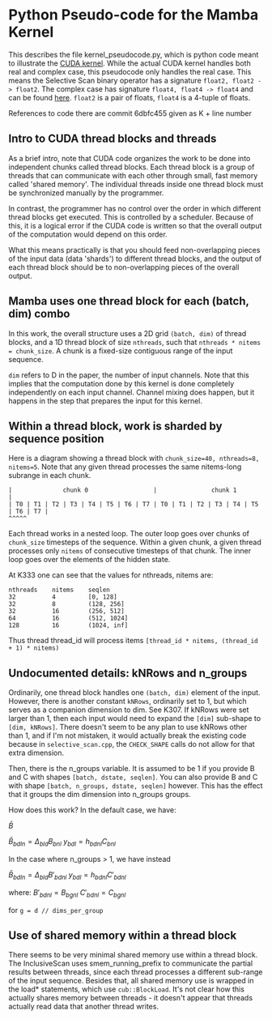 # Python Pseudo-code for the Mamba Kernel

This describes the file kernel_pseudocode.py, which is python code meant to
illustrate the [CUDA kernel](./csrc/selective_scan/selective_scan_fwd_kernel.cuh).
While the actual CUDA kernel handles both real and complex case, this pseudocode only
handles the real case.  This means the Selective Scan binary operator has a signature
`float2, float2 -> float2`.  The complex case has signature `float4, float4 ->
float4` and can be found [here](./csrc/selective_scan/selective_scan_common.h#L118).
`float2` is a pair of floats, `float4` is a 4-tuple of floats.

References to code there are commit 6dbfc455 given as K + line number

## Intro to CUDA thread blocks and threads

As a brief intro, note that CUDA code organizes the work to be done into independent
chunks called thread blocks.  Each thread block is a group of threads that can
communicate with each other through small, fast memory called 'shared memory'.  The
individual threads inside one thread block must be synchronized manually by the
programmer.

In contrast, the programmer has no control over the order in which different thread
blocks get executed.  This is controlled by a scheduler.  Because of this, it is a
logical error if the CUDA code is written so that the overall output of the
computation would depend on this order.

What this means practically is that you should feed non-overlapping pieces of the
input data (data 'shards') to different thread blocks, and the output of each thread
block should be to non-overlapping pieces of the overall output.

## Mamba uses one thread block for each (batch, dim) combo

In this work, the overall structure uses a 2D grid `(batch, dim)` of thread blocks,
and a 1D thread block of size `nthreads`, such that `nthreads * nitems = chunk_size`.
A chunk is a fixed-size contiguous range of the input sequence.

`dim` refers to D in the paper, the number of input channels.  Note that this implies
that the computation done by this kernel is done completely independently on each
input channel.  Channel mixing does happen, but it happens in the step that prepares
the input for this kernel.

## Within a thread block, work is sharded by sequence position

Here is a diagram showing a thread block with `chunk_size=40, nthreads=8, nitems=5`.
Note that any given thread processes the same nitems-long subrange in each chunk.

```
|              chunk 0                  |               chunk 1                 |     
| T0 | T1 | T2 | T3 | T4 | T5 | T6 | T7 | T0 | T1 | T2 | T3 | T4 | T5 | T6 | T7 |
^^^^^
```

Each thread works in a nested loop.  The outer loop goes over chunks of `chunk_size`
timesteps of the sequence.  Within a given chunk, a given thread processes only
`nitems` of consecutive timesteps of that chunk.  The inner loop goes over the
elements of the hidden state.  

At K333 one can see that the values for nthreads, nitems are:

    nthreads    nitems    seqlen
    32          4         [0, 128] 
    32          8         (128, 256]
    32          16        (256, 512]
    64          16        (512, 1024]
    128         16        (1024, inf]

Thus thread thread_id will process items 
`[thread_id * nitems, (thread_id + 1) * nitems)`

## Undocumented details:  kNRows and n_groups

Ordinarily, one thread block handles one `(batch, dim)` element of the input.
However, there is another constant `kNRows`, ordinarily set to 1, but which serves as
a companion dimension to dim.   See K307.  If kNRows were set larger than 1, then
each input would need to expand the `[dim]` sub-shape to `[dim, kNRows]`.  There
doesn't seem to be any plan to use kNRows other than 1, and if I'm not mistaken, it
would actually break the existing code because in `selective_scan.cpp`, the
`CHECK_SHAPE` calls do not allow for that extra dimension. 

Then, there is the n_groups variable.  It is assumed to be 1 if you provide B and C
with shapes `[batch, dstate, seqlen]`.  You can also provide B and C with shape
`[batch, n_groups, dstate, seqlen]` however.  This has the effect that it groups the
dim dimension into n_groups groups.

How does this work?  In the default case, we have:

$\bar{B}$

$\bar{B}_{bdln} = \Delta_{bld} B_{bnl}$
$y_{bdl} = h_{bdnl} C_{bnl}$

In the case where n_groups > 1, we have instead

$\bar{B}_{bdln} = \Delta_{bld} B'_{bdnl}$
$y_{bdl} = h_{bdnl} C'_{bdnl}$

where:
$B'_{bdnl} = B_{bgnl}$
$C'_{bdnl} = C_{bgnl}$

for `g = d // dims_per_group`


## Use of shared memory within a thread block

There seems to be very minimal shared memory use within a thread block.  The
InclusiveScan uses smem_running_prefix to communicate the partial results between
threads, since each thread processes a different sub-range of the input sequence.
Besides that, all shared memory use is wrapped in the load* statements, which use
`cub::BlockLoad`.  It's not clear how this actually shares memory between threads - it
doesn't appear that threads actually read data that another thread writes.

